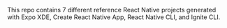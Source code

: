 This repo contains 7 different reference React Native projects generated with Expo XDE, Create React Native App, React Native CLI, and Ignite CLI.
